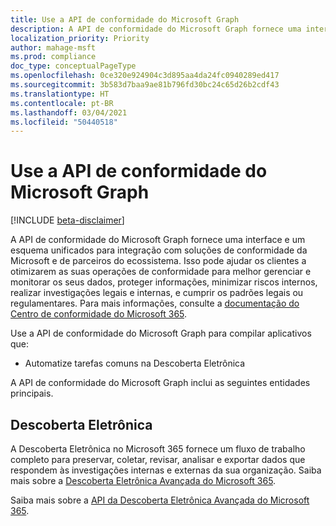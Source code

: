 ```yaml
---
title: Use a API de conformidade do Microsoft Graph
description: A API de conformidade do Microsoft Graph fornece uma interface e um esquema unificados para integração com soluções de conformidade da Microsoft e de parceiros do ecossistema. Isso pode ajudar os clientes a otimizarem as suas operações de conformidade para melhor gerenciar e monitorar os seus dados, proteger informações, minimizar riscos internos, realizar investigações legais e internas, e cumprir os padrões legais ou regulamentares.
localization_priority: Priority
author: mahage-msft
ms.prod: compliance
doc_type: conceptualPageType
ms.openlocfilehash: 0ce320e924904c3d895aa4da24fc0940289ed417
ms.sourcegitcommit: 3b583d7baa9ae81b796fd30bc24c65d26b2cdf43
ms.translationtype: HT
ms.contentlocale: pt-BR
ms.lasthandoff: 03/04/2021
ms.locfileid: "50440518"
---
```

# <a name="use-the-microsoft-graph-compliance-api"></a>Use a API de conformidade do Microsoft Graph

[!INCLUDE [beta-disclaimer](../../includes/beta-disclaimer.md)]

A API de conformidade do Microsoft Graph fornece uma interface e um esquema unificados para integração com soluções de conformidade da Microsoft e de parceiros do ecossistema. Isso pode ajudar os clientes a otimizarem as suas operações de conformidade para melhor gerenciar e monitorar os seus dados, proteger informações, minimizar riscos internos, realizar investigações legais e internas, e cumprir os padrões legais ou regulamentares. Para mais informações, consulte a [ documentação do Centro de conformidade do Microsoft 365](/microsoft-365/compliance).

Use a API de conformidade do Microsoft Graph para compilar aplicativos que:

- Automatize tarefas comuns na Descoberta Eletrônica

A API de conformidade do Microsoft Graph inclui as seguintes entidades principais.

## <a name="ediscovery"></a>Descoberta Eletrônica

A Descoberta Eletrônica no Microsoft 365 fornece um fluxo de trabalho completo para preservar, coletar, revisar, analisar e exportar dados que respondem às investigações internas e externas da sua organização. Saiba mais sobre a [Descoberta Eletrônica Avançada do Microsoft 365](/microsoft-365/compliance/overview-ediscovery-20).

Saiba mais sobre a [API da Descoberta Eletrônica Avançada do Microsoft 365](ediscovery-ediscoveryapioverview.md).

<!--
## Labels

??? Labels should be moved from security to here.  They are currently under a node called Information protection.
-->

